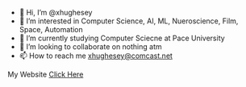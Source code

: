 - 👋 Hi, I’m @xhughesey
- 👀 I’m interested in Computer Science, AI, ML, Nueroscience, Film, Space, Automation
- 🌱 I’m currently studying Computer Sciecne at Pace University
- 💞️ I’m looking to collaborate on nothing atm
- 📫 How to reach me xhughesey@comcast.net

My Website <a href="https://xanderhughes.weebly.com" target="_blank">Click Here</a>

<!---
xhughesey/xhughesey is a ✨ special ✨ repository because its `README.md` (this file) appears on your GitHub profile.
You can click the Preview link to take a look at your changes.
--->
